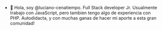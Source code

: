- 👋 Hola, soy @luciano-cenatiempo. Full Stack developer Jr.
Usualmente trabajo con JavaScript, pero tambien tengo algo de experiencia con PHP.
Autodidacta, y con muchas ganas de hacer mi aporte a esta gran comunidad!


<!---
luciano-cenatiempo/luciano-cenatiempo is a ✨ special ✨ repository because its `README.md` (this file) appears on your GitHub profile.
You can click the Preview link to take a look at your changes.
--->
